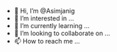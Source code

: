 - 👋 Hi, I’m @Asimjanig
- 👀 I’m interested in ...
- 🌱 I’m currently learning ...
- 💞️ I’m looking to collaborate on ...
- 📫 How to reach me ...

<!---
Asimjanig/Asimjanig is a ✨ special ✨ repository because its `README.md` (this file) appears on your GitHub profile.
You can click the Preview link to take a look at your changes.
--->
